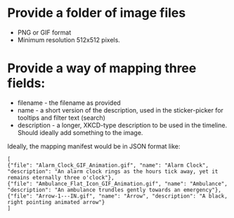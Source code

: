 # Provide a folder of image files
* PNG or GIF format
* Minimum resolution 512x512 pixels.

# Provide a way of mapping three fields:
* filename - the filename as provided
* name - a short version of the description, used in the sticker-picker for tooltips and filter text (search)
* description - a longer, XKCD-type description to be used in the timeline. Should ideally add something to the image.

Ideally, the mapping manifest would be in JSON format like:

```
[
{"file": "Alarm_Clock_GIF_Animation.gif", "name": "Alarm Clock", "description": "An alarm clock rings as the hours tick away, yet it remains eternally three o'clock"},
{"file": "Ambulance_Flat_Icon_GIF_Animation.gif", "name": "Ambulance", "description": "An ambulance trundles gently towards an emergency"},
{"file": "Arrow-1---IN.gif", "name": "Arrow", "description": "A black, right pointing animated arrow"}
]
```